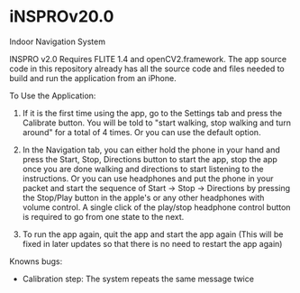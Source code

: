 iNSPROv20.0
===========

Indoor Navigation System

INSPRO v2.0 Requires FLITE 1.4 and openCV2.framework. The app source code in this repository already has all the 
source code and files needed to build and run the application from an iPhone. 

To Use the Application:

  1. If it is the first time using the app, go to the Settings tab and press the Calibrate button. You will be told
     to "start walking, stop walking and turn around" for a total of 4 times. Or you can use the default option.

  2. In the Navigation tab, you can either hold the phone in your hand and press the Start, Stop, Directions button
     to start the app, stop the app once you are done walking and directions to start listening to the instructions.
     Or you can use headphones and put the phone in your packet and start the sequence of Start -> Stop -> Directions
     by pressing the Stop/Play button in the apple's or any other headphones with volume control. A single click of the
     play/stop headphone control button is required to go from one state to the next.

  3. To run the app again, quit the app and start the app again (This will be fixed in later updates so that there is
     no need to restart the app again)

Knowns bugs:
 - Calibration step: The system repeats the same message twice

